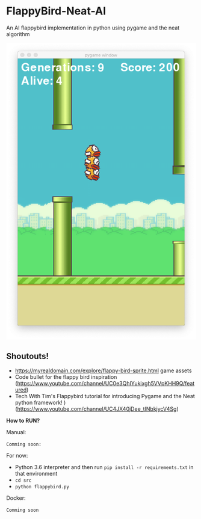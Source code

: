# FlappyBird-Neat-AI
An AI flappybird implementation in python using pygame and the neat algorithm


![Flappy Bird Image](https://raw.githubusercontent.com/UlrikSandberg/FlappyBird-Neat-AI/master/imgs/FlappyBirdImage.png)


**Shoutouts!**
-

- https://myrealdomain.com/explore/flappy-bird-sprite.html game assets
- Code bullet for the flappy bird inspiration (https://www.youtube.com/channel/UC0e3QhIYukixgh5VVpKHH9Q/featured)
- Tech With Tim's Flappybird tutorial for introducing Pygame and the Neat python framework! )(https://www.youtube.com/channel/UC4JX40jDee_tINbkjycV4Sg)


**How to RUN?**

Manual:

``
Comming soon:
``

For now:
- Python 3.6 interpreter and then run ``pip install -r requirements.txt`` in that environment
- ``cd src``
- ``python flappybird.py``

Docker:

``
Comming soon
``
